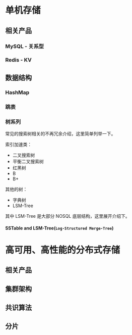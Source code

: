 # 单机存储

## 相关产品

### MySQL - 关系型

### Redis - KV

## 数据结构

### HashMap

### 跳表

### 树系列

常见的搜索树相关的不再冗余介绍，这里简单列举一下。

索引加速类：
- 二叉搜索树
- 平衡二叉搜索树
- 红黑树
- B
- B+

其他的树：
- 字典树
- LSM-Tree

其中 LSM-Tree 是大部分 NOSQL 底层结构，这里展开介绍下。

#### SSTable and LSM-Tree(`Log-Structured Merge-Tree`)


# 高可用、高性能的分布式存储

## 相关产品

## 集群架构

## 共识算法

## 分片
